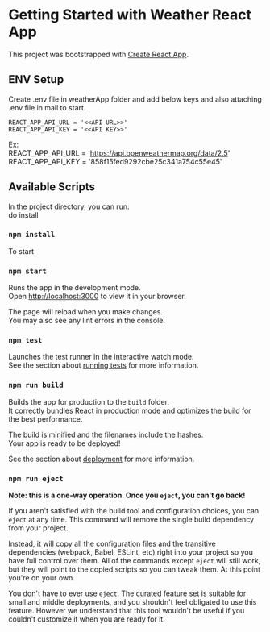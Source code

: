# Getting Started with Weather React App

This project was bootstrapped with [Create React App](https://github.com/facebook/create-react-app).

## ENV Setup

Create .env file in weatherApp folder and add below keys and also attaching .env file in mail to start.

`REACT_APP_API_URL = '<<API URL>>'` \
`REACT_APP_API_KEY = '<<API KEY>>'`

Ex: \
REACT_APP_API_URL = 'https://api.openweathermap.org/data/2.5' \
REACT_APP_API_KEY = '858f15fed9292cbe25c341a754c55e45'
## Available Scripts

In the project directory, you can run: \
do install
### `npm install`
To start
### `npm start`

Runs the app in the development mode.\
Open [http://localhost:3000](http://localhost:3000) to view it in your browser.

The page will reload when you make changes.\
You may also see any lint errors in the console.

### `npm test`

Launches the test runner in the interactive watch mode.\
See the section about [running tests](https://facebook.github.io/create-react-app/docs/running-tests) for more information.

### `npm run build`

Builds the app for production to the `build` folder.\
It correctly bundles React in production mode and optimizes the build for the best performance.

The build is minified and the filenames include the hashes.\
Your app is ready to be deployed!

See the section about [deployment](https://facebook.github.io/create-react-app/docs/deployment) for more information.

### `npm run eject`

**Note: this is a one-way operation. Once you `eject`, you can't go back!**

If you aren't satisfied with the build tool and configuration choices, you can `eject` at any time. This command will remove the single build dependency from your project.

Instead, it will copy all the configuration files and the transitive dependencies (webpack, Babel, ESLint, etc) right into your project so you have full control over them. All of the commands except `eject` will still work, but they will point to the copied scripts so you can tweak them. At this point you're on your own.

You don't have to ever use `eject`. The curated feature set is suitable for small and middle deployments, and you shouldn't feel obligated to use this feature. However we understand that this tool wouldn't be useful if you couldn't customize it when you are ready for it.
